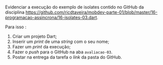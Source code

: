 Evidenciar a execução do exemplo  de isolates contido no GitHub da disciplina https://github.com/ricdtaveira/mobdev-parte-01/blob/master/16-programacao-assincrona/16-isolates-03.dart.

Para isso :
1. Criar um projeto Dart;
2. Inserir um _print_ de uma _string_ com o seu nome;
3. Fazer um _print_ da execução;
4.  Fazer o _push_ para o GitHub na aba `avaliacao-03`. 
5.  Postar na entrega da tarefa o _link_ da pasta do GitHub.

